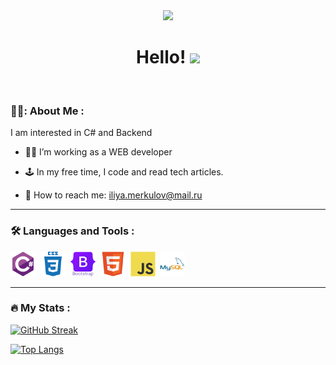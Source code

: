 <div id="header" align="center">
  <img src="https://media.giphy.com/media/Vbtc9VG51NtzT1Qnv1/giphy.gif" width="300"/>
  <h1>
  Hello! 
  <img src="https://media.giphy.com/media/hvRJCLFzcasrR4ia7z/giphy.gif" width="30px"/>
</h1>
</div>

<div align="center">
<img src="https://komarev.com/ghpvc/?username=IlyaM70&style=flat-square&color=blue" alt=""/>
</div>

### 👨‍💻: About Me :

I am interested in C# and Backend

- :office_worker: I’m working as a  WEB developer

-  	:joystick: In my free time, I code and read tech articles.

- 📧 How to reach me: iliya.merkulov@mail.ru

<hr>

### :hammer_and_wrench: Languages and Tools :

  <img src="https://github.com/devicons/devicon/blob/master/icons/csharp/csharp-original.svg"  title="C#" alt="C#" width="40" height="40"/>&nbsp;
  <img src="https://github.com/devicons/devicon/blob/master/icons/css3/css3-plain-wordmark.svg"  title="CSS3" alt="CSS" width="40" height="40"/>&nbsp;
  <img src="https://github.com/devicons/devicon/blob/master/icons/bootstrap/bootstrap-original-wordmark.svg"  title="bootstrap" alt="bootstrap" width="40" height="40"/>&nbsp;
  <img src="https://github.com/devicons/devicon/blob/master/icons/html5/html5-original.svg" title="HTML5" alt="HTML" width="40" height="40"/>&nbsp;
  <img src="https://github.com/devicons/devicon/blob/master/icons/javascript/javascript-original.svg" title="JavaScript" alt="JavaScript" width="40" height="40"/>&nbsp;
  <img src="https://github.com/devicons/devicon/blob/master/icons/mysql/mysql-original-wordmark.svg" title="MySQL"  alt="MySQL" width="40" height="40"/>&nbsp;
 
 <hr>
 
 ### :fire: My Stats :
 [![GitHub Streak](http://github-readme-streak-stats.herokuapp.com?user=IlyaM70)](https://git.io/streak-stats)
 
 [![Top Langs](https://github-readme-stats.vercel.app/api/top-langs/?username=IlyaM70)](https://github.com/anuraghazra/github-readme-stats)
